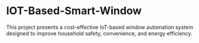 # IOT-Based-Smart-Window
This project presents a cost-effective IoT-based window automation system designed to improve household safety, convenience, and energy efficiency.
